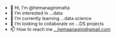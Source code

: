- 👋 Hi, I’m @hemanaginimatta
- 👀 I’m interested in ...data
- 🌱 I’m currently learning ...data science 
- 💞️ I’m looking to collaborate on ...DS projects
- 📫 How to reach me ...hemaanagini@gmail.com

<!---
hema nagini is a ✨ special ✨ repository because its `README.md` (this file) appears on your GitHub profile.
You can click the Preview link to take a look at your changes.
--->
